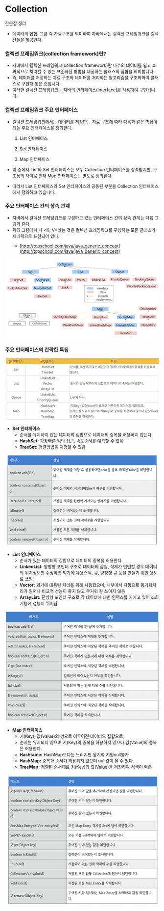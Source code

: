 # Collection

한문장 정리

- 데이터의 집합, 그룹 즉 자료구조를 의미하여 자바에서는 컬렉션 프레임워크을 컬렉션들을 제공한다.

### 컬렉션 프레임워크(collection framework)란?

- 자바에서 컬렉션 프레임워크(collection framework)란 다수의 데이터를 쉽고 효과적으로 처리할 수 있는 표준화된 방법을 제공하는 클래스의 집합을 의미합니다
- 즉, 데이터를 저장하는 자료 구조와 데이터를 처리하는 알고리즘을 구조화하여 클래스로 구현해 놓은 것입니다.
- 이러한 컬렉션 프레임워크는 자바의 인터페이스(interface)를 사용하여 구현됩니다.

### 컬렉션 프레임워크 주요 인터페이스

- 컬렉션 프레임워크에서는 데이터를 저장하는 자료 구조에 따라 다음과 같은 핵심이 되는 주요 인터페이스를 정의한다.

    1. List 인터페이스

    2. Set 인터페이스

    3. Map 인터페이스

- 이 중에서 List와 Set 인터페이스는 모두 Collection 인터페이스를 상속받지만, 구조상의 차이로 인해 Map 인터페이스는 별도로 정의된다.
- 따라서 List 인터페이스와 Set 인터페이스의 공통된 부분을 Collection 인터페이스에서 정의하고 있습니다.

### 주요 인터페이스 간의 상속 관계

- 자바에서 컬렉션 프레임워크를 구성하고 있는 인터페이스 간의 상속 관계는 다음 그림과 같다.
- 위의 그림에서 <E>나 <K, V>라는 것은 컬렉션 프레임워크를 구성하는 모든 클래스가 제네릭으로 표현되어 있다.
    - [http://tcpschool.com/java/java_generic_concept](http://tcpschool.com/java/java_generic_concept)

![image_1](./Collection/1.png)

### 주요 인터페이스의 간략한 특징

![image_2](./Collection/2.png)

- **Set 인터페이스**
    - 순서를 유지하지 않는 데이터의 집합으로 데이터의 중복을 허용하지 않는다.
    - **HashSet:** 가장빠른 임의 접근, 속도순서를 예측할 수 없음
    - **TreeSet:** 정렬방법을 지정할 수 있음

![image_3](./Collection/3.png)

- **List 인터페이스**
    - 순서가 있는 데이터의 집합으로 데이터의 중복을 허용한다.
    - **LinkedList:** 양방향 포인터 구조로 데이터의 삽입, 삭제가 빈번할 경우 데이터의 위치정보만 수정하면 되기에 유용스택, 큐, 양방향 큐 등을 만들기 위한 용도로 쓰임
    - **Vector:** 과거에 대용량 처리를 위해 사용했으며, 내부에서 자동으로 동기화처리가 일어나 비교적 성능이 좋지 않고 무거워 잘 쓰이지 않음
    - **ArrayList:** 단방향 포인터 구조로 각 데이터에 대한 인덱스를 가지고 있어 조회 기능에 성능이 뛰어남

![image_4](./Collection/4.png)

- **Map 인터페이스**
    - 키(Key), 값(Value)의 쌍으로 이루어진 데이터으 집합으로,
    - 순서는 유지되지 않으며 키(Key)의 중복을 허용하지 않으나 값(Value)의 중복은 허용한다.
    - **Hashtable:** HashMap보다는 느리지만 동기화 지원null불가
    - **HashMap:** 중복과 순서가 허용되지 않으며 null값이 올 수 있다.
    - **TreeMap:** 정렬된 순서대로 키(Key)와 값(Value)을 저장하여 검색이 빠름

![image_5](./Collection/5.png)
